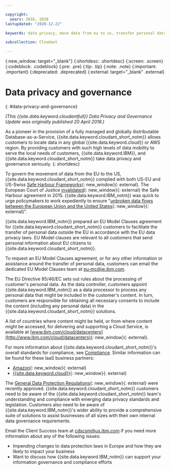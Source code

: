 ```yaml
---

copyright:
  years: 2016, 2020
lastupdated: "2020-12-22"

keywords: data privacy, move data from eu to us, transfer personal data outside eu

subcollection: Cloudant

---
```


{:new_window: target="_blank"}
{:shortdesc: .shortdesc}
{:screen: .screen}
{:codeblock: .codeblock}
{:pre: .pre}
{:tip: .tip}
{:note: .note}
{:important: .important}
{:deprecated: .deprecated}
{:external: target="_blank" .external}

<!-- Acrolinx: 2020-04-23 -->

# Data privacy and governance
{: #data-privacy-and-governance}

*(This {{site.data.keyword.cloudantfull}} Data Privacy and Governance Update was originally published 20 April 2016.)*

As a pioneer in the provision of a fully managed and globally distributable Database-as-a-Service,
{{site.data.keyword.cloudant_short_notm}} allows customers to locate data in any
global {{site.data.keyword.cloud}} or AWS region.
By providing customers with such high levels of data mobility to serve the local needs of customers,
{{site.data.keyword.IBM}},
and {{site.data.keyword.cloudant_short_notm}} take data privacy and governance seriously.
{: shortdesc}

To govern the movement of data from the EU to the US,
{{site.data.keyword.cloudant_short_notm}} complied with both US-EU and US-Swiss
[Safe Harbour Frameworks](https://www.export.gov/safeharbor_eu){: new_window}{: external}.
The European Court of Justice
[invalidated](http://curia.europa.eu/juris/document/document.jsf?text=&docid=169195&pageIndex=0&doclang=en&mode=req&dir=&occ=first&part=1&cid=113326){: new_window}{: external}
the Safe Harbour agreement in 2015. 
{{site.data.keyword.IBM_notm}} was quick to urge policymakers to work expediently
to ensure "[unbroken data flows between the European Union and the United States](https://ec.europa.eu/commission/presscorner/detail/en/IP_16_216){: new_window}{: external}".

{{site.data.keyword.IBM_notm}} prepared an EU Model Clauses agreement for {{site.data.keyword.cloudant_short_notm}} customers
to facilitate the transfer of personal data outside the EU
in accordance with the EU data privacy laws.
EU Model clauses are relevant to all customers
that send personal information about EU citizens to {{site.data.keyword.cloudant_short_notm}}.

To request an EU Model Clauses agreement,
or for any other information or assistance around the transfer of personal data,
customers can email the dedicated EU Model Clauses team at eu-mc@ie.ibm.com.

The EU Directive 95/46/EC sets out rules about the processing of customer's personal data.
As the data controller,
customers appoint {{site.data.keyword.IBM_notm}} as a data processor to process any personal data that might be included in the customer's content.
In turn,
customers are responsible for obtaining all necessary consents
to include the content (including any personal data) in the {{site.data.keyword.cloudant_short_notm}} solutions.

A list of countries where content might be held,
or from where content might be accessed,
for delivering and supporting a Cloud Service,
is available at [www.ibm.com/cloud/datacenters](http://www.ibm.com/cloud/datacenters){: new_window}{: external}.

For more information about {{site.data.keyword.cloudant_short_notm}}'s overall standards for compliance, see [Compliance](/docs/Cloudant?topic=Cloudant-compliance#compliance).
Similar information can be found for these IaaS business partners:

- [Amazon](https://aws.amazon.com/compliance/){: new_window}{: external}
- [{{site.data.keyword.cloud}}](https://www.ibm.com/cloud/compliance){: new_window}{: external}

The [General Data Protection Regulations](http://www.engadget.com/2016/04/14/eu-data-protection-rules/){: new_window}{: external} were recently approved. {{site.data.keyword.cloudant_short_notm}} customers need to be aware of the {{site.data.keyword.cloudant_short_notm}} team's understanding and
compliance with emerging data privacy standards and legislation. 
Customers also need to be aware of {{site.data.keyword.IBM_notm}}'s wider ability to provide a comprehensive suite of solutions
to assist businesses of all sizes with their own internal data governance requirements.

Email the Client Success team at cdscsm@us.ibm.com if you need more information about any of the following issues:

- Impending changes to data protection laws in Europe and how they are likely to impact your business
- Want to discuss how {{site.data.keyword.IBM_notm}} can support your information governance and compliance efforts